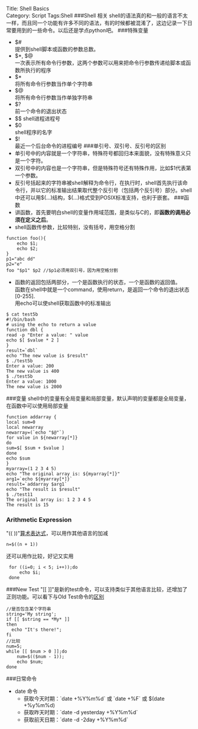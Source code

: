 Title: Shell Basics  
Category: Script
Tags:Shell 
###Shell 相关
shell的语法真的和一般的语言不太一样，而且同一个功能有许多不同的语法，有的时候都被混淆了，这边记录一下日常要用到的一些命令。以后还是学点python吧。
###特殊变量
* $#   
提供到shell脚本或函数的参数总数。
* \$*, $@  
一次表示所有命令行参数，这两个参数可以用来把命令行参数传递给脚本或函数所执行的程序
* $*  
 将所有命令行参数当作单个字符串 
* $@  
 将所有命令行参数当作单独字符串
* $?  
  前一个命令的退出状态
* $$
  shell进程进程号
* $0  
  shell程序的名字
* $!   
  最近一个后台命令的进程编号
###单引号、双引号、反引号的区别
* 单引号中的内容就是一个字符串，特殊符号都回归本来面貌，没有特殊意义只是一个字符。
* 双引号中的内容也是一个字符串，但是特殊符号还有特殊作用，比如$1代表第一个参数。
* 反引号括起来的字符串被shell解释为命令行，在执行时，shell首先执行该命令行，并以它的标准输出结果取代整个反引号（包括两个反引号）部分。shell中还可以用\$(...)结构，$(...)格式受到POSIX标准支持，也利于嵌套。 
###函数 
* 讲函数，首先要明白shell的变量作用域范围，是类似与C的，即**函数的调用必须在定义之后**。 
* shell函数传参数，比较特别，没有括号，用空格分割
```
function foo(){
	echo $1;
	echo $2;
}
p1="abc dd"
p2="e"
foo "$p1" $p2 //$p1必须用双引号，因为用空格分割
```
* 函数的返回包括两部分，一个是函数执行的状态，一个是函数的返回值。  
函数在shell中就是一个command，使用return，是返回一个命令的退出状态[0-255].  
用echo可以使shell获取函数中的标准输出

```
$ cat test5b
#!/bin/bash
# using the echo to return a value
function dbl {
read -p "Enter a value: " value
echo $[ $value * 2 ]
}
result=`dbl`
echo "The new value is $result"
$ ./test5b
Enter a value: 200
The new value is 400
$ ./test5b
Enter a value: 1000
The new value is 2000
```

###变量
shell中的变量有全局变量和局部变量，默认声明的变量都是全局变量，在函数中可以使用局部变量

```
function addarray {
local sum=0
local newarray
newarray=(`echo "$@"`)
for value in ${newarray[*]}
do
sum=$[ $sum + $value ]
done
echo $sum
}
myarray=(1 2 3 4 5)
echo "The original array is: ${myarray[*]}"
arg1=`echo ${myarray[*]}`
result=`addarray $arg1`
echo "The result is $result"
$ ./test11
The original array is: 1 2 3 4 5
The result is 15
```

### Arithmetic Expression
"(( ))"[算术表达式][1]，可以用作其他语言的加减
```
n=$((n + 1))
```
还可以用作比较，好记又实用
```
 for ((i=0; i < 5; i++));do 
	 echo $i; 
 done 
```
###New Test
"[[ ]]"是新的test命令，可以支持类似于其他语言比较，还增加了正则功能。可以看下与Old 
Test命令的[区别][2]  

```
//是否包含某个字符串
string='My string';
if [[ $string == *My* ]]
then
  echo "It's there!";
fi
//比较
num=5;
while [[ $num > 0 ]];do
	num=$(($num - 1));
	echo $num;
done
```

###日常命令
- date 命令
 	- 获取今天时期：\`date +%Y%m%d\` 或 \`date +%F\` 或 $(date +%y%m%d) 
	- 获取昨天时期：\`date -d yesterday +%Y%m%d\` 
	- 获取前天日期：\`date -d -2day +%Y%m%d\` 

[1]:http://mywiki.wooledge.org/ArithmeticExpression#preview
[2]:http://mywiki.wooledge.org/BashFAQ/031
